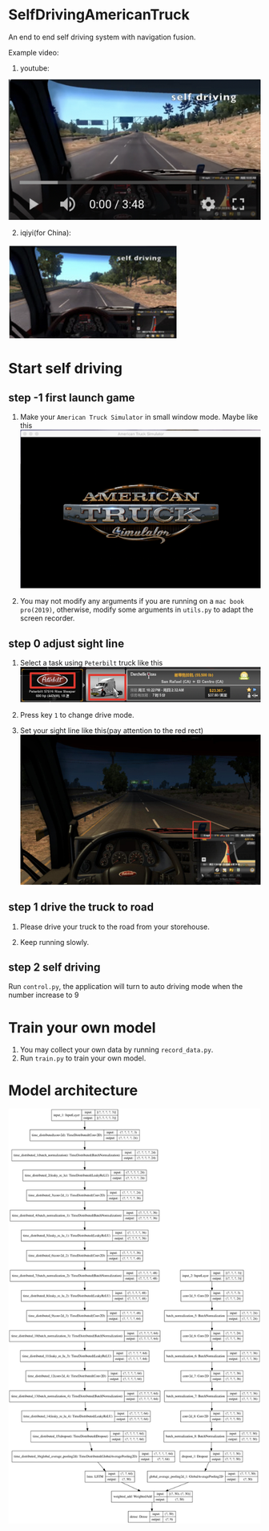 # SelfDrivingAmericanTruck
An end to end self driving system with navigation fusion.

Example video:

1. youtube: 

[![Youtube video](art/video_youtube.jpg)](https://youtu.be/Rr-dmr2YJPM)

2. iqiyi(for China): 

[![Iqiyi video](art/video_iqiyi.jpg)](https://www.iqiyi.com/v_25x9izh8zko.html)



# Start self driving


## step -1 first launch game

1. Make your `American Truck Simulator` in small window mode. Maybe like this
![](art/start.jpg)

2. You may not modify any arguments if you are running on a `mac book pro(2019)`, otherwise, modify some arguments in `utils.py` to adapt the screen recorder.


## step 0 adjust sight line

1. Select a task using `Peterbilt` truck like this
![](art/selecttruck.jpg)

2. Press key `1` to change drive mode.

3. Set your sight line like this(pay attention to the red rect)
![](art/truck_view_preview.jpg)

## step 1 drive the truck to road

1. Please drive your truck to the road from your storehouse.

2. Keep running slowly.

## step 2 self driving

Run `control.py`, the application will turn to auto driving mode when the number increase to 9


# Train your own model

1. You may collect your own data by running `record_data.py`.
2. Run `train.py` to train your own model.

# Model architecture
![](model.png)
